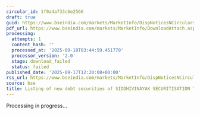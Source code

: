 ```yaml
---
circular_id: 1f0a4a733c6e2566
draft: true
guid: https://www.bseindia.com/markets/MarketInfo/DispNoticesNCirculars.aspx?Noticeid={3D03836F-6182-4C1C-ABC5-158F83E92941}&noticeno=20250917-27&dt=09/17/2025&icount=27&totcount=57&flag=0
pdf_url: https://www.bseindia.com/markets/MarketInfo/DownloadAttach.aspx?id=20250917-27&attachedId=
processing:
  attempts: 1
  content_hash: ''
  processed_at: '2025-09-18T03:44:59.451770'
  processor_version: '2.0'
  stage: download_failed
  status: failed
published_date: '2025-09-17T12:20:08+00:00'
rss_url: https://www.bseindia.com/markets/MarketInfo/DispNoticesNCirculars.aspx?Noticeid={3D03836F-6182-4C1C-ABC5-158F83E92941}&noticeno=20250917-27&dt=09/17/2025&icount=27&totcount=57&flag=0
source: bse
title: Listing of new debt securities of SIDDHIVINAYAK SECURITISATION TRUST
---
```


Processing in progress...